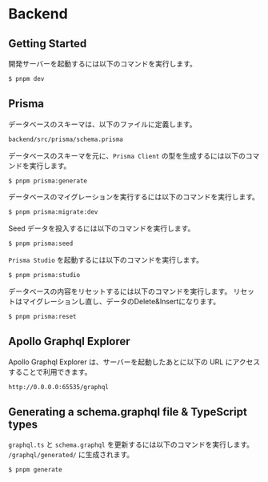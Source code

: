 # Backend

## Getting Started

開発サーバーを起動するには以下のコマンドを実行します。

```bash
$ pnpm dev
```

## Prisma

データベースのスキーマは、以下のファイルに定義します。

```bash
backend/src/prisma/schema.prisma
```

データベースのスキーマを元に、`Prisma Client` の型を生成するには以下のコマンドを実行します。

```bash
$ pnpm prisma:generate
```

データベースのマイグレーションを実行するには以下のコマンドを実行します。

```bash
$ pnpm prisma:migrate:dev
```

Seed データを投入するには以下のコマンドを実行します。

```bash
$ pnpm prisma:seed
```

`Prisma Studio` を起動するには以下のコマンドを実行します。

```bash
$ pnpm prisma:studio
```

データベースの内容をリセットするには以下のコマンドを実行します。
リセットはマイグレーションし直し、データのDelete&Insertになります。

```bash
$ pnpm prisma:reset
```

## Apollo Graphql Explorer

Apollo Graphql Explorer は、サーバーを起動したあとに以下の URL にアクセスすることで利用できます。

```bash
http://0.0.0.0:65535/graphql
```

## Generating a schema.graphql file & TypeScript types

`graphql.ts` と `schema.graphql` を更新するには以下のコマンドを実行します。  
`/graphql/generated/` に生成されます。

```bash
$ pnpm generate
```
